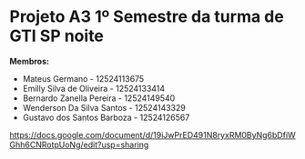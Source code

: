 # Projeto A3 1º Semestre da turma de GTI SP noite
**Membros:**
- Mateus Germano - 12524113675
- Emilly Silva de Oliveira - 12524133414
- Bernardo Zanella Pereira - 12524149540
- Wenderson Da Silva Santos - 12524143329
- Gustavo dos Santos Barboza - 12524126567

https://docs.google.com/document/d/19iJwPrED491N8ryxRM0ByNg6bDfiWGhh6CNRotpUoNg/edit?usp=sharing
